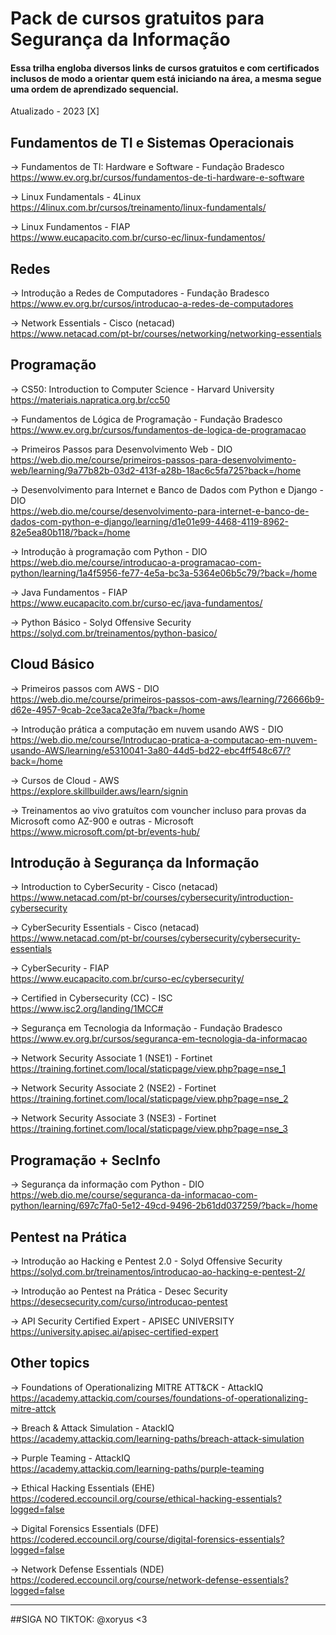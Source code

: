 # Pack de cursos gratuitos para Segurança da Informação
#### Essa trilha engloba diversos links de cursos gratuitos e com certificados inclusos de modo a orientar quem está iniciando na área, a mesma segue uma ordem de aprendizado sequencial. 
Atualizado - 2023 [X]

## Fundamentos de TI e Sistemas Operacionais
-> Fundamentos de TI: Hardware e Software - Fundação Bradesco  
https://www.ev.org.br/cursos/fundamentos-de-ti-hardware-e-software

-> Linux Fundamentals - 4Linux  
https://4linux.com.br/cursos/treinamento/linux-fundamentals/

-> Linux Fundamentos - FIAP  
https://www.eucapacito.com.br/curso-ec/linux-fundamentos/

## Redes
-> Introdução a Redes de Computadores - Fundação Bradesco  
https://www.ev.org.br/cursos/introducao-a-redes-de-computadores

-> Network Essentials - Cisco (netacad)  
https://www.netacad.com/pt-br/courses/networking/networking-essentials

## Programação
-> CS50: Introduction to Computer Science - Harvard University  
https://materiais.napratica.org.br/cc50

-> Fundamentos de Lógica de Programação - Fundação Bradesco  
https://www.ev.org.br/cursos/fundamentos-de-logica-de-programacao

-> Primeiros Passos para Desenvolvimento Web - DIO  
https://web.dio.me/course/primeiros-passos-para-desenvolvimento-web/learning/9a77b82b-03d2-413f-a28b-18ac6c5fa725?back=/home

-> Desenvolvimento para Internet e Banco de Dados com Python e Django - DIO  
https://web.dio.me/course/desenvolvimento-para-internet-e-banco-de-dados-com-python-e-django/learning/d1e01e99-4468-4119-8962-82e5ea80b118/?back=/home

-> Introdução à programação com Python - DIO  
https://web.dio.me/course/introducao-a-programacao-com-python/learning/1a4f5956-fe77-4e5a-bc3a-5364e06b5c79/?back=/home

-> Java Fundamentos - FIAP  
https://www.eucapacito.com.br/curso-ec/java-fundamentos/

-> Python Básico - Solyd Offensive Security  
https://solyd.com.br/treinamentos/python-basico/
## Cloud Básico
-> Primeiros passos com AWS - DIO  
https://web.dio.me/course/primeiros-passos-com-aws/learning/726666b9-d62e-4957-9cab-2ce3aca2e3fa/?back=/home

-> Introdução prática a computação em nuvem usando AWS - DIO  
https://web.dio.me/course/Introducao-pratica-a-computacao-em-nuvem-usando-AWS/learning/e5310041-3a80-44d5-bd22-ebc4ff548c67/?back=/home

-> Cursos de Cloud - AWS  
https://explore.skillbuilder.aws/learn/signin

-> Treinamentos ao vivo gratuítos com vouncher incluso para provas da Microsoft como AZ-900 e outras - Microsoft  
https://www.microsoft.com/pt-br/events-hub/

## Introdução à Segurança da Informação
-> Introduction to CyberSecurity - Cisco (netacad)  
https://www.netacad.com/pt-br/courses/cybersecurity/introduction-cybersecurity

-> CyberSecurity Essentials - Cisco (netacad)  
https://www.netacad.com/pt-br/courses/cybersecurity/cybersecurity-essentials

-> CyberSecurity - FIAP  
https://www.eucapacito.com.br/curso-ec/cybersecurity/

-> Certified in Cybersecurity (CC) - ISC  
https://www.isc2.org/landing/1MCC#  

-> Segurança em Tecnologia da Informação - Fundação Bradesco  
https://www.ev.org.br/cursos/seguranca-em-tecnologia-da-informacao

-> Network Security Associate 1 (NSE1) - Fortinet  
https://training.fortinet.com/local/staticpage/view.php?page=nse_1  

-> Network Security Associate 2 (NSE2) - Fortinet  
https://training.fortinet.com/local/staticpage/view.php?page=nse_2  

-> Network Security Associate 3 (NSE3) - Fortinet   
https://training.fortinet.com/local/staticpage/view.php?page=nse_3

## Programação + SecInfo 
-> Segurança da informação com Python - DIO  
https://web.dio.me/course/seguranca-da-informacao-com-python/learning/697c7fa0-5e12-49cd-9496-2b61dd037259/?back=/home  

## Pentest na Prática
-> Introdução ao Hacking e Pentest 2.0 - Solyd Offensive Security  
https://solyd.com.br/treinamentos/introducao-ao-hacking-e-pentest-2/

-> Introdução ao Pentest na Prática - Desec Security  
https://desecsecurity.com/curso/introducao-pentest

-> API Security Certified Expert - APISEC UNIVERSITY  
https://university.apisec.ai/apisec-certified-expert

## Other topics
-> Foundations of Operationalizing MITRE ATT&CK - AttackIQ  
https://academy.attackiq.com/courses/foundations-of-operationalizing-mitre-attck

-> Breach & Attack Simulation - AtackIQ  
https://academy.attackiq.com/learning-paths/breach-attack-simulation

-> Purple Teaming - AttackIQ  
https://academy.attackiq.com/learning-paths/purple-teaming  

-> Ethical Hacking Essentials (EHE)  
https://codered.eccouncil.org/course/ethical-hacking-essentials?logged=false  

-> Digital Forensics Essentials (DFE)  
https://codered.eccouncil.org/course/digital-forensics-essentials?logged=false  

-> Network Defense Essentials (NDE)  
https://codered.eccouncil.org/course/network-defense-essentials?logged=false  

---
##SIGA NO TIKTOK: @xoryus <3
